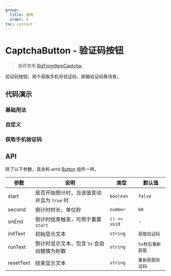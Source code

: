 ```yaml
---
group:
  title: 通用
  order: 4
toc: content
---
```


# CaptchaButton - 验证码按钮

> 推荐使用 [BizFormItemCaptcha](/components/biz-form-item#captcha)。

验证码按钮，用于获取手机号验证码、邮箱验证码等场景。

## 代码演示

### 基础用法

<code src="./demos/Demo1.tsx"></code>

### 自定义

<code src="./demos/Demo2.tsx"></code>

### 获取手机验证码

<code src="./demos/Demo3.tsx"></code>

## API

除了以下参数，其余和 antd [Button](https://ant.design/components/button-cn/) 组件一样。

| 参数      | 说明                                       | 类型         | 默认值           |
| --------- | ------------------------------------------ | ------------ | ---------------- |
| start     | 是否开始倒计时，当该值变动并且为 `true` 时 | `boolean`    | `false`          |
| second    | 倒计时时长，单位秒                         | `number`     | `60`             |
| onEnd     | 倒计时结束触发，可用于重置 `start`         | `() => void` | -                |
| initText  | 初始显示文本                               | `string`     | `获取验证码`     |
| runText   | 倒计时显示文本，包含 `%s` 会自动替换为秒数 | `string`     | `%s秒后重新获取` |
| resetText | 结束显示文本                               | `string`     | `重新获取验证码` |
